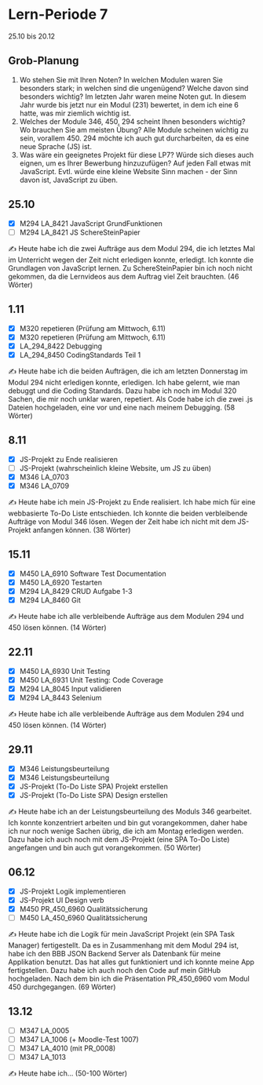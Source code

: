 # Lern-Periode 7

25.10 bis 20.12

## Grob-Planung

1. Wo stehen Sie mit Ihren Noten? In welchen Modulen waren Sie besonders stark; in welchen sind die ungenügend? Welche davon sind besonders wichtig?
     Im letzten Jahr waren meine Noten gut. In diesem Jahr wurde bis jetzt nur ein Modul (231) bewertet, in dem ich eine 6 hatte, was mir ziemlich wichtig ist.
2. Welches der Module 346, 450, 294 scheint Ihnen besonders wichtig? Wo brauchen Sie am meisten Übung?
     Alle Module scheinen wichtig zu sein, vorallem 450. 294 möchte ich auch gut durcharbeiten, da es eine neue Sprache (JS) ist.
3. Was wäre ein geeignetes Projekt für diese LP7? Würde sich dieses auch eignen, um es Ihrer Bewerbung hinzuzufügen?
     Auf jeden Fall etwas mit JavaScript. Evtl. würde eine kleine Website Sinn machen - der Sinn davon ist, JavaScript zu üben.

## 25.10

- [x] M294 LA_8421 JavaScript GrundFunktionen
- [ ] M294 LA_8421 JS SchereSteinPapier

✍️ Heute habe ich die zwei Aufträge aus dem Modul 294, die ich letztes Mal im Unterricht wegen der Zeit nicht erledigen konnte, erledigt. Ich konnte die Grundlagen von JavaScript lernen. Zu SchereSteinPapier bin ich noch nicht gekommen, da die Lernvideos aus dem Auftrag viel Zeit brauchten. (46 Wörter)

## 1.11

- [x] M320 repetieren (Prüfung am Mittwoch, 6.11)
- [x] M320 repetieren (Prüfung am Mittwoch, 6.11)
- [x] LA_294_8422 Debugging
- [x] LA_294_8450 CodingStandards Teil 1

✍️ Heute habe ich die beiden Aufträgen, die ich am letzten Donnerstag im Modul 294 nicht erledigen konnte, erledigen. Ich habe gelernt, wie man debuggt und die Coding Standards. Dazu habe ich noch im Modul 320 Sachen, die mir noch unklar waren, repetiert. Als Code habe ich die zwei .js Dateien hochgeladen, eine vor und eine nach meinem Debugging. (58 Wörter)

## 8.11

- [x] JS-Projekt zu Ende realisieren
- [ ] JS-Projekt (wahrscheinlich kleine Website, um JS zu üben)
- [X] M346 LA_0703
- [x] M346 LA_0709

✍️ Heute habe ich mein JS-Projekt zu Ende realisiert. Ich habe mich für eine webbasierte To-Do Liste entschieden. Ich konnte die beiden verbleibende Aufträge von Modul 346 lösen. Wegen der Zeit habe ich nicht mit dem JS-Projekt anfangen können. (38 Wörter)

## 15.11

- [x] M450 LA_6910 Software Test Documentation
- [x] M450 LA_6920 Testarten
- [x] M294 LA_8429 CRUD Aufgabe 1-3
- [x] M294 LA_8460 Git

✍️ Heute habe ich alle verbleibende Aufträge aus dem Modulen 294 und 450 lösen können. (14 Wörter)

## 22.11

- [x] M450 LA_6930 Unit Testing
- [x] M450 LA_6931 Unit Testing: Code Coverage
- [x] M294 LA_8045 Input validieren
- [x] M294 LA_8443 Selenium

✍️ Heute habe ich alle verbleibende Aufträge aus dem Modulen 294 und 450 lösen können. (14 Wörter)

## 29.11

- [x] M346 Leistungsbeurteilung
- [x] M346 Leistungsbeurteilung
- [x] JS-Projekt (To-Do Liste SPA) Projekt erstellen
- [x] JS-Projekt (To-Do Liste SPA) Design erstellen

✍️ Heute habe ich an der Leistungsbeurteilung des Moduls 346 gearbeitet. Ich konnte konzentriert arbeiten und bin gut vorangekommen, daher habe ich nur noch wenige Sachen übrig, die ich am Montag erledigen werden. Dazu habe ich auch noch mit dem JS-Projekt (eine SPA To-Do Liste) angefangen und bin auch gut vorangekommen. (50 Wörter)

## 06.12

- [x] JS-Projekt Logik implementieren
- [x] JS-Projekt UI Design verb
- [x] M450 PR_450_6960 Qualitätssicherung
- [ ] M450 LA_450_6960 Qualitätssicherung

✍️ Heute habe ich die Logik für mein JavaScript Projekt (ein SPA Task Manager) fertigestellt. Da es in Zusammenhang mit dem Modul 294 ist, habe ich den BBB JSON Backend Server 
 als Datenbank für meine Applikation benutzt. Das hat alles gut funktioniert und ich konnte meine App fertigstellen. Dazu habe ich auch noch den Code auf mein GitHub hochgeladen. Nach dem bin ich die Präsentation PR_450_6960 vom Modul 450 durchgegangen. (69 Wörter)

## 13.12

- [ ] M347 LA_0005
- [ ] M347 LA_1006 (+ Moodle-Test 1007)
- [ ] M347 LA_4010 (mit PR_0008)
- [ ] M347 LA_1013

✍️ Heute habe ich... (50-100 Wörter)

